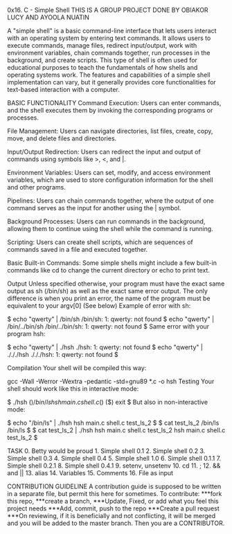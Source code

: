 0x16. C - Simple Shell
THIS IS A GROUP PROJECT DONE BY OBIAKOR LUCY AND AYOOLA NUATIN

A "simple shell" is a basic command-line interface that lets users interact with an operating system by entering text commands. It allows users to execute commands, manage files, redirect input/output, work with environment variables, chain commands together, run processes in the background, and create scripts. This type of shell is often used for educational purposes to teach the fundamentals of how shells and operating systems work. The features and capabilities of a simple shell implementation can vary, but it generally provides core functionalities for text-based interaction with a computer.

BASIC FUNCTIONALITY
Command Execution: Users can enter commands, and the shell executes them by invoking the corresponding programs or processes.

File Management: Users can navigate directories, list files, create, copy, move, and delete files and directories.

Input/Output Redirection: Users can redirect the input and output of commands using symbols like >, <, and |.

Environment Variables: Users can set, modify, and access environment variables, which are used to store configuration information for the shell and other programs.

Pipelines: Users can chain commands together, where the output of one command serves as the input for another using the | symbol.

Background Processes: Users can run commands in the background, allowing them to continue using the shell while the command is running.

Scripting: Users can create shell scripts, which are sequences of commands saved in a file and executed together.

Basic Built-in Commands: Some simple shells might include a few built-in commands like cd to change the current directory or echo to print text.

Output
Unless specified otherwise, your program must have the exact same output as sh (/bin/sh) as well as the exact same error output.
The only difference is when you print an error, the name of the program must be equivalent to your argv[0] (See below)
Example of error with sh:

$ echo "qwerty" | /bin/sh
/bin/sh: 1: qwerty: not found
$ echo "qwerty" | /bin/../bin/sh
/bin/../bin/sh: 1: qwerty: not found
$
Same error with your program hsh:

$ echo "qwerty" | ./hsh
./hsh: 1: qwerty: not found
$ echo "qwerty" | ./././hsh
./././hsh: 1: qwerty: not found
$

Compilation
Your shell will be compiled this way:

gcc -Wall -Werror -Wextra -pedantic -std=gnu89 *.c -o hsh
Testing
Your shell should work like this in interactive mode:

$ ./hsh
($) /bin/ls
hsh main.c shell.c
($)
($) exit
$
But also in non-interactive mode:

$ echo "/bin/ls" | ./hsh
hsh main.c shell.c test_ls_2
$
$ cat test_ls_2
/bin/ls
/bin/ls
$
$ cat test_ls_2 | ./hsh
hsh main.c shell.c test_ls_2
hsh main.c shell.c test_ls_2
$

TASK
0. Betty would be proud  1. Simple shell 0.1  2. Simple shell 0.2  3. Simple shell 0.3  4. Simple shell 0.4
5. Simple shell 1.0  6. Simple shell 0.1.1  7. Simple shell 0.2.1  8. Simple shell 0.4.1  9. setenv, unsetenv
10. cd  11. ;  12. && and ||  13. alias  14. Variables  15. Comments  16. File as input

CONTRIBUTION GUIDELINE
A contribution guide is supposed to be written in a separate file, but permit this here for sometimes. To contribute:
***fork this repo,
***create a branch,
***Update, Fixed, or add what you feel this project needs
***Add, commit, push to the repo
***Create a pull request
***On reviewing, if it is beneficially and not conflicting, it will be merged and you will be added to the master branch.
Then you are a CONTRIBUTOR.
